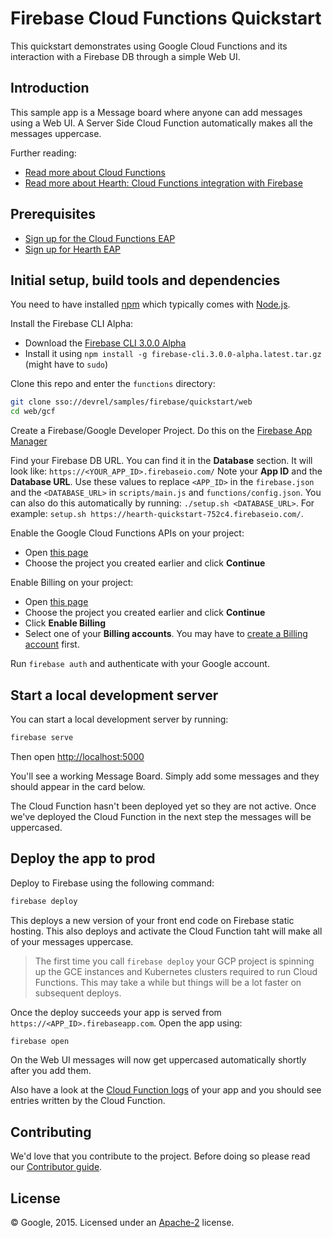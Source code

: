 # Firebase Cloud Functions Quickstart

This quickstart demonstrates using Google Cloud Functions and its interaction with a Firebase DB through a simple Web UI.

## Introduction

This sample app is a Message board where anyone can add messages using a Web UI.
A Server Side Cloud Function automatically makes all the messages uppercase.

Further reading:

 - [Read more about Cloud Functions](https://sites.google.com/a/google.com/apheleia/)
 - [Read more about Hearth: Cloud Functions integration with Firebase](https://sites.google.com/a/google.com/hearth/home)


## Prerequisites

 - [Sign up for the Cloud Functions EAP](http://goto.google.com/apheleia-alpha-signup-internal)
 - [Sign up for Hearth EAP](http://goto.google.com/hearth-alpha-signup)


## Initial setup, build tools and dependencies

You need to have installed [npm](https://www.npmjs.com/) which typically comes with [Node.js](https://nodejs.org).

Install the Firebase CLI Alpha:

 - Download the [Firebase CLI 3.0.0 Alpha](https://developers.google.com/firebase/downloads/firebase-cli.3.0.0-alpha.latest.tar.gz)
 - Install it using `npm install -g firebase-cli.3.0.0-alpha.latest.tar.gz` (might have to `sudo`)

Clone this repo and enter the `functions` directory:

```bash
git clone sso://devrel/samples/firebase/quickstart/web
cd web/gcf
```

Create a Firebase/Google Developer Project. Do this on the [Firebase App Manager](http://go/appmanager-staging)

Find your Firebase DB URL. You can find it in the **Database** section. It will look like:
`https://<YOUR_APP_ID>.firebaseio.com/` Note your **App ID** and the **Database URL**.
Use these values to replace `<APP_ID>` in the `firebase.json` and the `<DATABASE_URL>` in `scripts/main.js` and `functions/config.json`.
You can also do this automatically by running: `./setup.sh <DATABASE_URL>`. For example: `setup.sh https://hearth-quickstart-752c4.firebaseio.com/`.

Enable the Google Cloud Functions APIs on your project:

 - Open [this page](https://console.developers.google.com/flows/enableapi?apiid=cloudfunctions,container,compute_component,storage_component,pubsub,logging)
 - Choose the project you created earlier and click **Continue**

Enable Billing on your project:

 - Open [this page](https://console.developers.google.com/project/_/settings)
 - Choose the project you created earlier and click **Continue**
 - Click **Enable Billing**
 - Select one of your **Billing accounts**. You may have to [create a Billing account](https://pantheon.corp.google.com/billing/create) first.

Run `firebase auth` and authenticate with your Google account.


## Start a local development server

You can start a local development server by running:

```bash
firebase serve
```

Then open [http://localhost:5000](http://localhost:5000)

You'll see a working Message Board. Simply add some messages and they should appear in the card below.

The Cloud Function hasn't been deployed yet so they are not active. Once we've deployed the Cloud Function in the next step the messages will be uppercased.


## Deploy the app to prod

Deploy to Firebase using the following command:

```bash
firebase deploy
```

This deploys a new version of your front end code on Firebase static hosting.
This also deploys and activate the Cloud Function taht will make all of your messages uppercase.

> The first time you call `firebase deploy` your GCP project is spinning up the GCE instances and Kubernetes clusters required to run Cloud Functions. This may take a while but things will be a lot faster on subsequent deploys.

Once the deploy succeeds your app is served from `https://<APP_ID>.firebaseapp.com`. Open the app using:

```bash
firebase open
```

On the Web UI messages will now get uppercased automatically shortly after you add them.

Also have a look at the [Cloud Function logs](https://console.developers.google.com/project/_/logs?service=compute.googleapis.com&key1&key2&logName&minLogLevel=0&expandAll=false&advancedFilter=metadata.serviceName%3D"compute.googleapis.com"%20log:"_default_worker") of your app and you should see entries written by the Cloud Function.


## Contributing

We'd love that you contribute to the project. Before doing so please read our [Contributor guide](../CONTRIBUTING.md).


## License

© Google, 2015. Licensed under an [Apache-2](../LICENSE) license.
